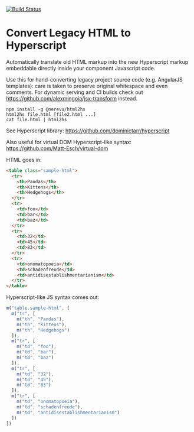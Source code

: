 [![Build Status](https://travis-ci.org/nerevu/html2hs.svg?branch=master)](https://travis-ci.org/unframework/html2hs)

# Convert Legacy HTML to Hyperscript

Automatically translate old HTML markup into the new Hyperscript markup embeddable directly inside your component Javascript code.

Use this for hand-converting legacy project source code (e.g. AngularJS templates): care is taken to preserve original whitespace and even comments. For dynamic serving and CI builds check out https://github.com/alexmingoia/jsx-transform instead.

```
npm install -g @nerevu/html2hs
html2hs file.html [file2.html ...]
cat file.html | html2hs
```

See Hyperscript library: https://github.com/dominictarr/hyperscript

Also useful for virtual DOM Hyperscript-like syntax: https://github.com/Matt-Esch/virtual-dom

HTML goes in:

```html
<table class="sample-html">
  <tr>
    <th>Pandas</th>
    <th>Kittens</th>
    <th>Hedgehogs</th>
  </tr>
  <tr>
    <td>foo</td>
    <td>bar</td>
    <td>baz</td>
  </tr>
  <tr>
    <td>32</td>
    <td>45</td>
    <td>83</td>
  </tr>
  <tr>
    <td>onomatopoeia</td>
    <td>schadenfreude</td>
    <td>antidisestablishmentarianism</td>
  </tr>
</table>
```

Hyperscript-like JS syntax comes out:

```js
m("table.sample-html", [
  m("tr", [
    m("th", "Pandas"),
    m("th", "Kittens"),
    m("th", "Hedgehogs")
  ]),
  m("tr", [
    m("td", "foo"),
    m("td", "bar"),
    m("td", "baz")
  ]),
  m("tr", [
    m("td", "32"),
    m("td", "45"),
    m("td", "83")
  ]),
  m("tr", [
    m("td", "onomatopoeia"),
    m("td", "schadenfreude"),
    m("td", "antidisestablishmentarianism")
  ])
])
```
